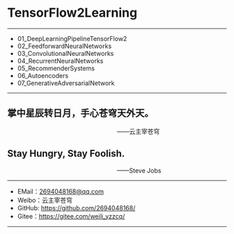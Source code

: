 # TensorFlow2Learning
----------------------------------------

- 01_DeepLearningPipelineTensorFlow2
- 02_FeedforwardNeuralNetworks
- 03_ConvolutionalNeuralNetworks
- 04_RecurrentNeuralNetworks
- 05_RecommenderSystems
- 06_Autoencoders
- 07_GenerativeAdversarialNetwork

---------------------------------------
## 掌中星辰转日月，手心苍穹天外天。
&emsp;&emsp;&emsp;&emsp;&emsp;&emsp;&emsp;&emsp;&emsp;&emsp;&emsp;&emsp;&emsp;&emsp;&emsp;&emsp;&emsp;&emsp;——云主宰苍穹

## Stay Hungry, Stay Foolish.
&emsp;&emsp;&emsp;&emsp;&emsp;&emsp;&emsp;&emsp;&emsp;&emsp;&emsp;&emsp;&emsp;&emsp;&emsp;&emsp;&emsp;&emsp;——Steve Jobs

----------------------------------------

- EMail：2694048168@qq.com
- Weibo：云主宰苍穹
- GitHub: https://github.com/2694048168/
- Gitee：https://gitee.com/weili_yzzcq/

--------------------------------------------------